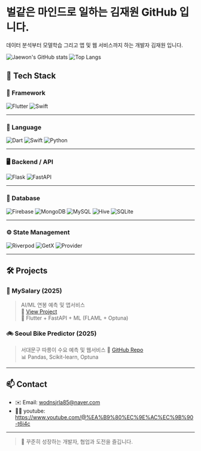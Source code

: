 # 벌같은 마인드로 일하는 김재원 GitHub 입니다.

 데이터 분석부터 모델학습 그리고 앱 및 웹 서비스까지 하는 개발자 김재원 입니다.

![Jaewon's GitHub stats](https://github-readme-stats.vercel.app/api?username=wodnjsrla85&show_icons=true&theme=shadow_green)
![Top Langs](https://github-readme-stats.vercel.app/api/top-langs/?username=wodnjsrla85&layout=compact&theme=shadow_green)

## 🚀 Tech Stack

### 📱 Framework
![Flutter](https://img.shields.io/badge/Flutter-02569B?style=for-the-badge&logo=flutter&logoColor=white)
![Swift](https://img.shields.io/badge/Swift-FA7343?style=for-the-badge&logo=swift&logoColor=white)

---

### 💬 Language
![Dart](https://img.shields.io/badge/Dart-0175C2?style=for-the-badge&logo=dart&logoColor=white)
![Swift](https://img.shields.io/badge/Swift-FA7343?style=for-the-badge&logo=swift&logoColor=white)
![Python](https://img.shields.io/badge/Python-3776AB?style=for-the-badge&logo=python&logoColor=white)

---

### 🖥️ Backend / API
![Flask](https://img.shields.io/badge/Flask-000000?style=for-the-badge&logo=flask&logoColor=white)
![FastAPI](https://img.shields.io/badge/FastAPI-009688?style=for-the-badge&logo=fastapi&logoColor=white)

---

### 💾 Database
![Firebase](https://img.shields.io/badge/Firebase-FFCA28?style=for-the-badge&logo=firebase&logoColor=white)
![MongoDB](https://img.shields.io/badge/MongoDB-47A248?style=for-the-badge&logo=mongodb&logoColor=white)
![MySQL](https://img.shields.io/badge/MySQL-4479A1?style=for-the-badge&logo=mysql&logoColor=white)
![Hive](https://img.shields.io/badge/Hive-FFBA00?style=for-the-badge&logo=hive&logoColor=black)
![SQLite](https://img.shields.io/badge/SQLite-003B57?style=for-the-badge&logo=sqlite&logoColor=white)

---

### ⚙️ State Management
![Riverpod](https://img.shields.io/badge/Riverpod-4B3261?style=for-the-badge&logo=riverpod&logoColor=white)
![GetX](https://img.shields.io/badge/GetX-black?style=for-the-badge&logo=flutter&logoColor=white)
![Provider](https://img.shields.io/badge/Provider-2196F3?style=for-the-badge&logo=flutter&logoColor=white)

--- 

## 🛠️ Projects

### 📱 MySalary (2025)
> AI/ML 연봉 예측 및 앱서비스  
🔗 [View Project](https://github.com/wodnjsrla85/ai_job)  
🔧 Flutter + FastAPI + ML (FLAML + Optuna)

### 🚲 Seoul Bike Predictor (2025)
> 서대문구 따릉이 수요 예측 및 웹서비스 
🔗 [GitHub Repo](https://github.com/wodnjsrla85/DDaRng/tree/main)  
📊 Pandas, Scikit-learn, Optuna

---

## 📫 Contact

- ✉️ Email: wodnsjrla85@naver.com
- 🧑‍💻 youtube: https://www.youtube.com/@%EA%B9%80%EC%9E%AC%EC%9B%90-t6i4c

---

> 📌 꾸준히 성장하는 개발자, 협업과 도전을 즐깁니다.
